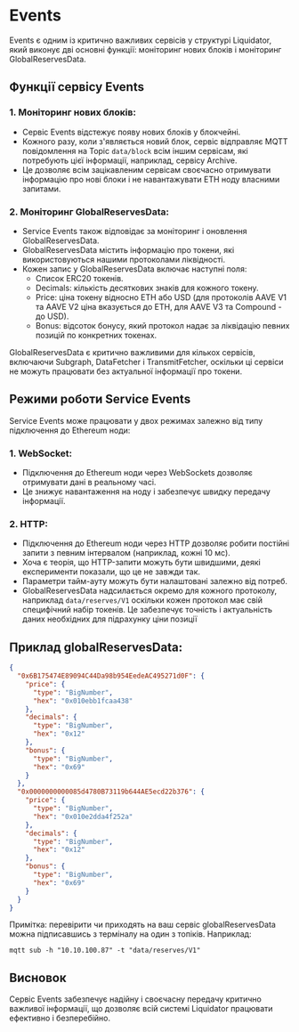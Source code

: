 # Events

Events є одним із критично важливих сервісів у структурі Liquidator, який виконує дві основні функції: моніторинг нових блоків і моніторинг GlobalReservesData.

## Функції сервісу Events

### 1. Моніторинг нових блоків:

- Сервіс Events відстежує появу нових блоків у блокчейні.
- Кожного разу, коли з'являється новий блок, сервіс відправляє MQTT повідомлення на Topic `data/block` всім іншим сервісам, які потребують цієї інформації, наприклад, сервісу Archive.
- Це дозволяє всім зацікавленим сервісам своєчасно отримувати інформацію про нові блоки і не навантажувати ETH ноду власними запитами.

### 2. Моніторинг GlobalReservesData:

- Service Events також відповідає за моніторинг і оновлення GlobalReservesData.
- GlobalReservesData містить інформацію про токени, які використовуються нашими протоколами ліквідності.
- Кожен запис у GlobalReservesData включає наступні поля:
  - Список ERC20 токенів.
  - Decimals: кількість десяткових знаків для кожного токену.
  - Price: ціна токену відносно ETH або USD (для протоколів AAVE V1 та AAVE V2 ціна вказується до ETH, для AAVE V3 та Compound - до USD).
  - Bonus: відсоток бонусу, який протокол надає за ліквідацію певних позицій по конкретних токенах.

GlobalReservesData є критично важливими для кількох сервісів, включаючи Subgraph, DataFetcher і TransmitFetcher, оскільки ці сервіси не можуть працювати без актуальної інформації про токени.

## Режими роботи Service Events

Service Events може працювати у двох режимах залежно від типу підключення до Ethereum ноди:

### 1. WebSocket:

- Підключення до Ethereum ноди через WebSockets дозволяє отримувати дані в реальному часі.
- Це знижує навантаження на ноду і забезпечує швидку передачу інформації.

### 2. HTTP:

- Підключення до Ethereum ноди через HTTP дозволяє робити постійні запити з певним інтервалом (наприклад, кожні 10 мс).
- Хоча є теорія, що HTTP-запити можуть бути швидшими, деякі експерименти показали, що це не завжди так.
- Параметри тайм-ауту можуть бути налаштовані залежно від потреб.
- GlobalReservesData надсилається окремо для кожного протоколу, наприклад `data/reserves/V1` оскільки кожен протокол має свій специфічний набір токенів. Це забезпечує точність і актуальність даних необхідних для підрахунку ціни позиції

## Приклад globalReservesData:

```json
{
  "0x6B175474E89094C44Da98b954EedeAC495271d0F": {
    "price": {
      "type": "BigNumber",
      "hex": "0x010ebb1fcaa438"
    },
    "decimals": {
      "type": "BigNumber",
      "hex": "0x12"
    },
    "bonus": {
      "type": "BigNumber",
      "hex": "0x69"
    }
  },
  "0x0000000000085d4780B73119b644AE5ecd22b376": {
    "price": {
      "type": "BigNumber",
      "hex": "0x010e2dda4f252a"
    },
    "decimals": {
      "type": "BigNumber",
      "hex": "0x12"
    },
    "bonus": {
      "type": "BigNumber",
      "hex": "0x69"
    }
  }
}
```

Примітка: перевірити чи приходять на ваш сервіс globalReservesData можна підписавшись з терміналу на один з топіків.
Наприклад:

`mqtt sub -h "10.10.100.87" -t "data/reserves/V1"`

## Висновок

Сервіс Events забезпечує надійну і своєчасну передачу критично важливої інформації, що дозволяє всій системі Liquidator працювати ефективно і безперебійно.
